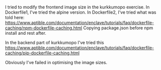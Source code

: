 I tried to modify the frontend image size in the kurkkumopo exercise.
In Dockerfile1, I've tried the alpine version.
In Dockerfile2, I've tried what was told here: https://www.aptible.com/documentation/enclave/tutorials/faq/dockerfile-caching/npm-dockerfile-caching.html
Copying package.json before npm install and rest after.

In the backend part of kurkkumopo I've tried this https://www.aptible.com/documentation/enclave/tutorials/faq/dockerfile-caching/pip-dockerfile-caching.html

Obviously I've failed in optimising the image sizes.
